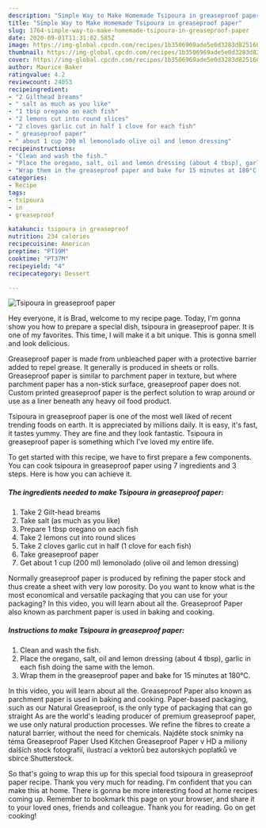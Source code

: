 ```yaml
---
description: "Simple Way to Make Homemade Tsipoura in greaseproof paper"
title: "Simple Way to Make Homemade Tsipoura in greaseproof paper"
slug: 1764-simple-way-to-make-homemade-tsipoura-in-greaseproof-paper
date: 2020-09-01T11:31:02.585Z
image: https://img-global.cpcdn.com/recipes/1b3506969ade5e0d3283d825160acd10/751x532cq70/tsipoura-in-greaseproof-paper-recipe-main-photo.jpg
thumbnail: https://img-global.cpcdn.com/recipes/1b3506969ade5e0d3283d825160acd10/751x532cq70/tsipoura-in-greaseproof-paper-recipe-main-photo.jpg
cover: https://img-global.cpcdn.com/recipes/1b3506969ade5e0d3283d825160acd10/751x532cq70/tsipoura-in-greaseproof-paper-recipe-main-photo.jpg
author: Maurice Baker
ratingvalue: 4.2
reviewcount: 24053
recipeingredient:
- "2 Gilthead breams"
- " salt as much as you like"
- "1 tbsp oregano on each fish"
- "2 lemons cut into round slices"
- "2 cloves garlic cut in half 1 clove for each fish"
- " greaseproof paper"
- " about 1 cup 200 ml lemonolado olive oil and lemon dressing"
recipeinstructions:
- "Clean and wash the fish."
- "Place the oregano, salt, oil and lemon dressing (about 4 tbsp), garlic in each fish doing the same with the lemon."
- "Wrap them in the greaseproof paper and bake for 15 minutes at 180°C."
categories:
- Recipe
tags:
- tsipoura
- in
- greaseproof

katakunci: tsipoura in greaseproof 
nutrition: 234 calories
recipecuisine: American
preptime: "PT19M"
cooktime: "PT37M"
recipeyield: "4"
recipecategory: Dessert

---
```



![Tsipoura in greaseproof paper](https://img-global.cpcdn.com/recipes/1b3506969ade5e0d3283d825160acd10/751x532cq70/tsipoura-in-greaseproof-paper-recipe-main-photo.jpg)

Hey everyone, it is Brad, welcome to my recipe page. Today, I'm gonna show you how to prepare a special dish, tsipoura in greaseproof paper. It is one of my favorites. This time, I will make it a bit unique. This is gonna smell and look delicious.

Greaseproof paper is made from unbleached paper with a protective barrier added to repel grease. It generally is produced in sheets or rolls. Greaseproof paper is similar to parchment paper in texture, but where parchment paper has a non-stick surface, greaseproof paper does not. Custom printed greaseproof paper is the perfect solution to wrap around or use as a liner beneath any heavy oil food product.

Tsipoura in greaseproof paper is one of the most well liked of recent trending foods on earth. It is appreciated by millions daily. It is easy, it's fast, it tastes yummy. They are fine and they look fantastic. Tsipoura in greaseproof paper is something which I've loved my entire life.


To get started with this recipe, we have to first prepare a few components. You can cook tsipoura in greaseproof paper using 7 ingredients and 3 steps. Here is how you can achieve it.

<!--inarticleads1-->

##### The ingredients needed to make Tsipoura in greaseproof paper:

1. Take 2 Gilt-head breams
1. Take  salt (as much as you like)
1. Prepare 1 tbsp oregano on each fish
1. Take 2 lemons cut into round slices
1. Take 2 cloves garlic cut in half (1 clove for each fish)
1. Take  greaseproof paper
1. Get  about 1 cup (200 ml) lemonolado (olive oil and lemon dressing)


Normally greaseproof paper is produced by refining the paper stock and thus create a sheet with very low porosity. Do you want to know what is the most economical and versatile packaging that you can use for your packaging? In this video, you will learn about all the. Greaseproof Paper also known as parchment paper is used in baking and cooking. 

<!--inarticleads2-->

##### Instructions to make Tsipoura in greaseproof paper:

1. Clean and wash the fish.
1. Place the oregano, salt, oil and lemon dressing (about 4 tbsp), garlic in each fish doing the same with the lemon.
1. Wrap them in the greaseproof paper and bake for 15 minutes at 180°C.


In this video, you will learn about all the. Greaseproof Paper also known as parchment paper is used in baking and cooking. Paper-based packaging, such as our Natural Greaseproof, is the only type of packaging that can go straight As are the world&#39;s leading producer of premium greaseproof paper, we use only natural production processes. We refine the fibres to create a natural barrier, without the need for chemicals. Najděte stock snímky na téma Greaseproof Paper Used Kitchen Greaseproof Paper v HD a miliony dalších stock fotografií, ilustrací a vektorů bez autorských poplatků ve sbírce Shutterstock. 

So that's going to wrap this up for this special food tsipoura in greaseproof paper recipe. Thank you very much for reading. I'm confident that you can make this at home. There is gonna be more interesting food at home recipes coming up. Remember to bookmark this page on your browser, and share it to your loved ones, friends and colleague. Thank you for reading. Go on get cooking!
